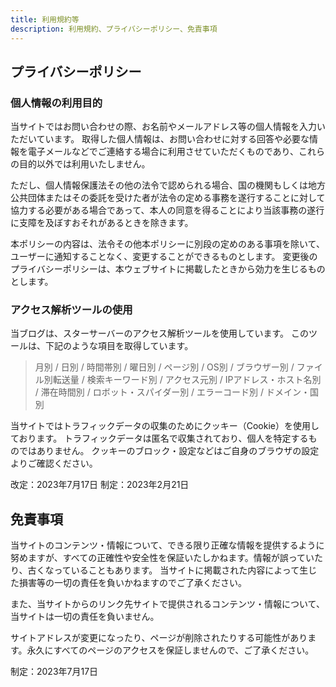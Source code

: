 ```yaml
---
title: 利用規約等
description: 利用規約、プライバシーポリシー、免責事項
---
```

## プライバシーポリシー
### 個人情報の利用目的
当サイトではお問い合わせの際、お名前やメールアドレス等の個人情報を入力いただいています。
取得した個人情報は、お問い合わせに対する回答や必要な情報を電子メールなどでご連絡する場合に利用させていただくものであり、これらの目的以外では利用いたしません。

ただし、個人情報保護法その他の法令で認められる場合、国の機関もしくは地方公共団体またはその委託を受けた者が法令の定める事務を遂行することに対して協力する必要がある場合であって、本人の同意を得ることにより当該事務の遂行に支障を及ぼすおそれがあるときを除きます。

本ポリシーの内容は、法令その他本ポリシーに別段の定めのある事項を除いて、ユーザーに通知することなく、変更することができるものとします。
変更後のプライバシーポリシーは、本ウェブサイトに掲載したときから効力を生じるものとします。

### アクセス解析ツールの使用
当ブログは、スターサーバーのアクセス解析ツールを使用しています。
このツールは、下記のような項目を取得しています。

>月別 / 日別 / 時間帯別 / 曜日別 / ページ別 / OS別 / ブラウザー別 / ファイル別転送量 / 検索キーワード別 / アクセス元別 / IPアドレス・ホスト名別 / 滞在時間別 / ロボット・スパイダー別 / エラーコード別 / ドメイン・国別

当サイトではトラフィックデータの収集のためにクッキー（Cookie）を使用しております。
トラフィックデータは匿名で収集されており、個人を特定するものではありません。
クッキーのブロック・設定などはご自身のブラウザの設定よりご確認ください。


改定：2023年7月17日
制定：2023年2月21日

## 免責事項
当サイトのコンテンツ・情報について、できる限り正確な情報を提供するように努めますが、すべての正確性や安全性を保証いたしかねます。情報が誤っていたり、古くなっていることもあります。
当サイトに掲載された内容によって生じた損害等の一切の責任を負いかねますのでご了承ください。

また、当サイトからのリンク先サイトで提供されるコンテンツ・情報について、当サイトは一切の責任を負いません。

サイトアドレスが変更になったり、ページが削除されたりする可能性があります。永久にすべてのページのアクセスを保証しませんので、ご了承ください。


制定：2023年7月17日